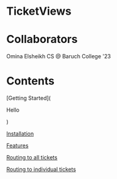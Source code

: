 # TicketViews

# Collaborators
Omina Elsheikh CS @ Baruch College '23 

# Contents
[Getting Started](<p> Hello </p>) 

[Installation]()

[Features]()

[Routing to all tickets]()

[Routing to individual tickets]()


